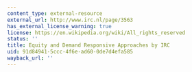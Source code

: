 ```yaml
---
content_type: external-resource
external_url: http://www.irc.nl/page/3563
has_external_license_warning: true
license: https://en.wikipedia.org/wiki/All_rights_reserved
status: ''
title: Equity and Demand Responsive Approaches by IRC
uid: 91d84941-5ccc-4f6e-ad60-0de7d4efa585
wayback_url: ''
---
```

